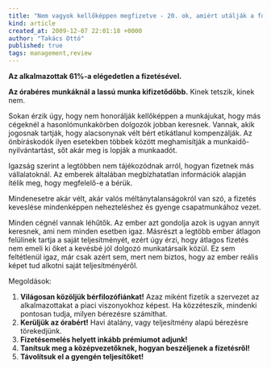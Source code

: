 ```yaml
---
title: "Nem vagyok kellőképpen megfizetve - 20. ok, amiért utálják a főnököt"
kind: article
created_at: 2009-12-07 22:01:18 +0000
author: "Takács Ottó"
published: true
tags: management,review
---
```

__Az alkalmazottak 61%-a elégedetlen a fizetésével.__

__Az órabéres munkáknál a lassú munka kifizetődőbb.__ Kinek tetszik, kinek nem.

Sokan érzik úgy, hogy nem honorálják kellőképpen a munkájukat, hogy más cégeknél a hasonlómunkakörben dolgozók jobban keresnek. Vannak, akik jogosnak tartják, hogy alacsonynak vélt bért etikátlanul kompenzálják. Az önbíráskodók ilyen esetekben többek között meghamisítják a munkaidő-nyilvántartást, sőt akár meg is lopják a munkaadót.

Igazság szerint a legtöbben nem tájékozódnak arról, hogyan fizetnek más vállalatoknál. Az emberek általában megbízhatatlan információk alapján ítélik meg, hogy megfelelő-e a bérük.

Mindenesetre akár vélt, akár valós méltánytalanságokról van szó, a fizetés keveslése mindenképpen nehezteléshez és gyenge csapatmunkához vezet.

Minden cégnél vannak léhűtők. Az ember azt gondolja azok is ugyan annyit keresnek, ami nem minden esetben igaz. Másrészt a legtöbb ember átlagon felülinek tartja a saját teljesítményét, ezért úgy érzi, hogy átlagos fizetés nem emeli ki őket a kevésbé jól dolgozó munkatársaik közül. Ez sem feltétlenül igaz, már csak azért sem, mert nem biztos, hogy az ember reális képet tud alkotni saját teljesítményéről.

Megoldások:

1. __Világosan közöljük bérfilozófiánkat!__ Azaz miként fizetik a szervezet az alkalmazottakat a piaci viszonyokhoz képest. Ha közzéteszik, mindenki pontosan tudja, milyen bérezésre számíthat.
2. __Kerüljük az órabért!__ Havi átalány, vagy teljesítmény alapú bérezésre törekedjünk.
3. __Fizetésemelés helyett inkább prémiumot adjunk!__
4. __Tanítsuk meg a középvezetőknek, hogyan beszéljenek a fizetésről!__
5. __Távolítsuk el a gyengén teljesítőket!__

<div class='old-comments'></div>